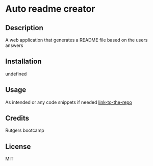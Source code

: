 # Auto readme creator

## Description
A web application that generates a README file based on the users answers

## Installation
undefined

## Usage
As intended or any code snippets if needed
[link-to-the-repo]()

## Credits
Rutgers bootcamp

## License
MIT